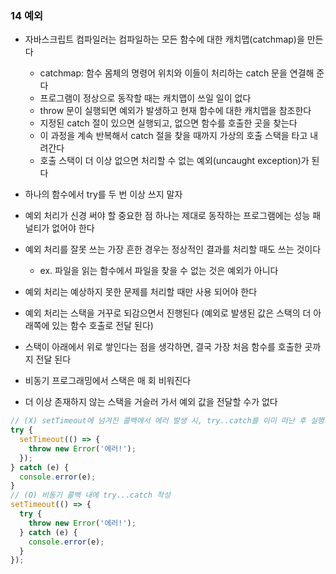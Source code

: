 ### 14 예외


- 자바스크립트 컴파일러는 컴파일하는 모든 함수에 대한 캐치맵(catchmap)을 만든다
    - catchmap: 함수 몸체의 명령어 위치와 이들이 처리하는 catch 문을 연결해 준다
    - 프로그램이 정상으로 동작할 때는 캐치맵이 쓰일 일이 없다
    - throw 문이 실행되면 예외가 발생하고 현재 함수에 대한 캐치맵을 참조한다
    - 지정된 catch 절이 있으면 실행되고, 없으면 함수를 호출한 곳을 찾는다
    - 이 과정을 계속 반복해서 catch 절을 찾을 때까지 가상의 호출 스택을 타고 내려간다
    - 호출 스택이 더 이상 없으면 처리할 수 없는 예외(uncaught exception)가 된다

- 하나의 함수에서 try를 두 번 이상 쓰지 말자
- 예외 처리가 신경 써야 할 중요한 점 하나는 제대로 동작하는 프로그램에는 성능 패널티가 없어야 한다
- 예외 처리를 잘못 쓰는 가장 흔한 경우는 정상적인 결과를 처리할 때도 쓰는 것이다
    - ex. 파일을 읽는 함수에서 파일을 찾을 수 없는 것은 예외가 아니다
- 예외 처리는 예상하지 못한 문제를 처리할 때만 사용 되어야 한다

- 예외 처리는 스택을 거꾸로 되감으면서 진행된다 (예외로 발생된 값은 스택의 더 아래쪽에 있는 함수 호출로 전달 된다)
- 스택이 아래에서 위로 쌓인다는 점을 생각하면, 결국 가장 처음 함수를 호출한 곳까지 전달 된다
- 비동기 프로그래밍에서 스택은 매 회 비워진다
- 더 이상 존재하지 않는 스택을 거슬러 가서 예외 값을 전달할 수가 없다

```jsx
// (X) setTimeout에 넘겨진 콜백에서 에러 발생 시, try..catch를 이미 떠난 후 실행되어 에러 발생
try {
  setTimeout(() => {
    throw new Error('에러!');
  });
} catch (e) {
  console.error(e);
}
// (O) 비동기 콜백 내에 try...catch 작성
setTimeout(() => {
  try {
    throw new Error('에러!');
  } catch (e) {
    console.error(e);
  }
});
```